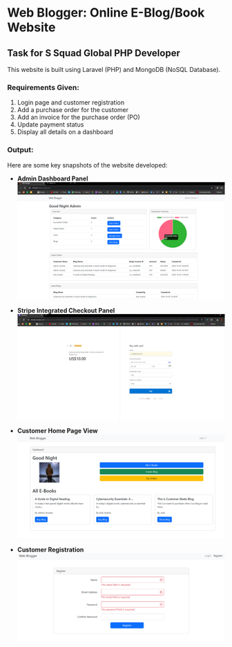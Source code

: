 # Web Blogger: Online E-Blog/Book Website

## Task for S Squad Global PHP Developer
This website is built using Laravel (PHP) and MongoDB (NoSQL Database).

### Requirements Given:
1. Login page and customer registration
2. Add a purchase order for the customer
3. Add an invoice for the purchase order (PO)
4. Update payment status
5. Display all details on a dashboard

### Output:
Here are some key snapshots of the website developed:

- **Admin Dashboard Panel**  
  ![Admin Dashboard Panel](public/assets/readme/4.PNG)

- **Stripe Integrated Checkout Panel**  
  ![Stripe Integrated Checkout Panel](public/assets/readme/3.PNG)

- **Customer Home Page View**  
  ![Customer Home Page View](public/assets/readme/2.PNG)

- **Customer Registration**  
  ![Customer Registration](public/assets/readme/1.PNG)
